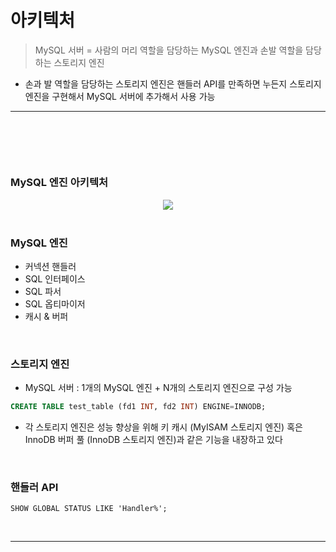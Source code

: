 # 아키텍처 
> MySQL 서버 = 사람의 머리 역할을 담당하는 MySQL 엔진과 손발 역할을 담당하는 스토리지 엔진
* 손과 발 역할을 담당하는 스토리지 엔진은 핸들러 API를 만족하면 누든지 스토리지 엔진을 구현해서 MySQL 서버에 추가해서 사용 가능

<hr>
<br>

## 
#### 

<br>

### MySQL 엔진 아키텍처

<div align="center" width="50%" >
    <img src="https://user-images.githubusercontent.com/37537227/211307302-ce4ce8c7-07ad-4eeb-bb66-f315eeb87e4d.png" />
</div>

<br>

### MySQL 엔진
* 커넥션 핸들러
* SQL 인터페이스
* SQL 파서
* SQL 옵티마이저
* 캐시 & 버퍼

<br>

### 스토리지 엔진
* MySQL 서버 : 1개의 MySQL 엔진 + N개의 스토리지 엔진으로 구성 가능
```sql
CREATE TABLE test_table (fd1 INT, fd2 INT) ENGINE=INNODB;
```
* 각 스토리지 엔진은 성능 향상을 위해 키 캐시 (MyISAM 스토리지 엔진) 혹은 InnoDB 버퍼 풀 (InnoDB 스토리지 엔진)과 같은 기능을 내장하고 있다

<br>

### 핸들러 API
```mysql
SHOW GLOBAL STATUS LIKE 'Handler%';
```

<br>
<hr>
<br>
